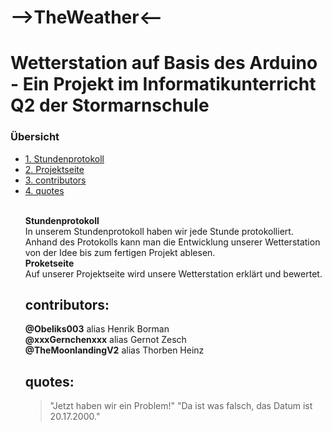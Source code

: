 # -->TheWeather<--

<h1>Wetterstation auf Basis des Arduino - Ein Projekt im Informatikunterricht Q2 der Stormarnschule</h1>

<h3> Übersicht </h3>
<ul style="list-stlye-type:none">
<li><a href="Stundenprotokoll Wetterstation.md">1. Stundenprotokoll</a></h2></li>
<li><a href="Projektseite Wetterstation.md">2. Projektseite</a></h2></li>
<li><a href="#contributors">3. contributors</a></h2></li>
<li><a href="#quotes">4. quotes</a></h2></li><br>

<p><b>Stundenprotokoll</b><br>
  In unserem Stundenprotokoll haben wir jede Stunde protokolliert. Anhand des Protokolls kann man die Entwicklung unserer Wetterstation von der Idee bis zum fertigen Projekt ablesen.<br>
<b>Proketseite</b><br>
Auf unserer Projektseite wird unsere Wetterstation erklärt und bewertet.<br></p>

<h2 id="contributors">contributors:</h2>
<b>@Obeliks003</b> alias Henrik Borman<br>
<b>@xxxGernchenxxx</b> alias Gernot Zesch<br>
<b>@TheMoonlandingV2</b> alias Thorben Heinz<br>

<h2 id="quotes">quotes:</h2>

>"Jetzt haben wir ein Problem!"
>"Da ist was falsch, das Datum ist 20.17.2000."

